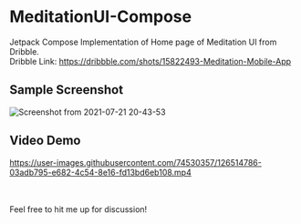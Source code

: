# MeditationUI-Compose

Jetpack Compose Implementation of Home page of Meditation UI from Dribble.</br>
Dribble Link: https://dribbble.com/shots/15822493-Meditation-Mobile-App </br>

## Sample Screenshot

![Screenshot from 2021-07-21 20-43-53](https://user-images.githubusercontent.com/74530357/126513654-c5405875-a061-4acf-9be0-7344904dd8c1.png)

## Video Demo

https://user-images.githubusercontent.com/74530357/126514786-03adb795-e682-4c54-8e16-fd13bd6eb108.mp4


</br>
</br>
Feel free to hit me up for discussion!
